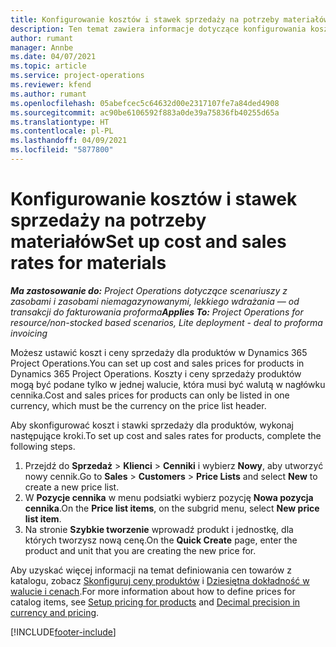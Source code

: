 ```yaml
---
title: Konfigurowanie kosztów i stawek sprzedaży na potrzeby materiałów
description: Ten temat zawiera informacje dotyczące konfigurowania kosztów i stawek sprzedaży materiałów używanych w projektach.
author: rumant
manager: Annbe
ms.date: 04/07/2021
ms.topic: article
ms.service: project-operations
ms.reviewer: kfend
ms.author: rumant
ms.openlocfilehash: 05abefcec5c64632d00e2317107fe7a84ded4908
ms.sourcegitcommit: ac90be6106592f883a0de39a75836fb40255d65a
ms.translationtype: HT
ms.contentlocale: pl-PL
ms.lasthandoff: 04/09/2021
ms.locfileid: "5877800"
---
```

# <a name="set-up-cost-and-sales-rates-for-materials"></a><span data-ttu-id="10e2d-103">Konfigurowanie kosztów i stawek sprzedaży na potrzeby materiałów</span><span class="sxs-lookup"><span data-stu-id="10e2d-103">Set up cost and sales rates for materials</span></span>

<span data-ttu-id="10e2d-104">_**Ma zastosowanie do:** Project Operations dotyczące scenariuszy z zasobami i zasobami niemagazynowanymi, lekkiego wdrażania — od transakcji do fakturowania proforma_</span><span class="sxs-lookup"><span data-stu-id="10e2d-104">_**Applies To:** Project Operations for resource/non-stocked based scenarios, Lite deployment - deal to proforma invoicing_</span></span>

<span data-ttu-id="10e2d-105">Możesz ustawić koszt i ceny sprzedaży dla produktów w Dynamics 365 Project Operations.</span><span class="sxs-lookup"><span data-stu-id="10e2d-105">You can set up cost and sales prices for products in Dynamics 365 Project Operations.</span></span> <span data-ttu-id="10e2d-106">Koszty i ceny sprzedaży produktów mogą być podane tylko w jednej walucie, która musi być walutą w nagłówku cennika.</span><span class="sxs-lookup"><span data-stu-id="10e2d-106">Cost and sales prices for products can only be listed in one currency, which must be the currency on the price list header.</span></span>

<span data-ttu-id="10e2d-107">Aby skonfigurować koszt i stawki sprzedaży dla produktów, wykonaj następujące kroki.</span><span class="sxs-lookup"><span data-stu-id="10e2d-107">To set up cost and sales rates for products, complete the following steps.</span></span> 

1. <span data-ttu-id="10e2d-108">Przejdź do **Sprzedaż** > **Klienci** > **Cenniki** i wybierz **Nowy**, aby utworzyć nowy cennik.</span><span class="sxs-lookup"><span data-stu-id="10e2d-108">Go to **Sales** > **Customers** > **Price Lists** and select **New** to create a new price list.</span></span> 
2. <span data-ttu-id="10e2d-109">W **Pozycje cennika** w menu podsiatki wybierz pozycję **Nowa pozycja cennika**.</span><span class="sxs-lookup"><span data-stu-id="10e2d-109">On the **Price list items**, on the subgrid menu, select **New price list item**.</span></span> 
3. <span data-ttu-id="10e2d-110">Na stronie **Szybkie tworzenie** wprowadź produkt i jednostkę, dla których tworzysz nową cenę.</span><span class="sxs-lookup"><span data-stu-id="10e2d-110">On the **Quick Create** page, enter the product and unit that you are creating the new price for.</span></span>

<span data-ttu-id="10e2d-111">Aby uzyskać więcej informacji na temat definiowania cen towarów z katalogu, zobacz [Skonfiguruj ceny produktów](https://docs.microsoft.com/dynamics365/sales-enterprise/create-price-lists-price-list-items-define-pricing-products) i [Dziesiętna dokładność w walucie i cenach](https://docs.microsoft.com/dynamics365/sales-enterprise/decimal-precision-currency-pricing).</span><span class="sxs-lookup"><span data-stu-id="10e2d-111">For more information about how to define prices for catalog items, see [Setup pricing for products](https://docs.microsoft.com/dynamics365/sales-enterprise/create-price-lists-price-list-items-define-pricing-products) and [Decimal precision in currency and pricing](https://docs.microsoft.com/dynamics365/sales-enterprise/decimal-precision-currency-pricing).</span></span>

[!INCLUDE[footer-include](../includes/footer-banner.md)]
